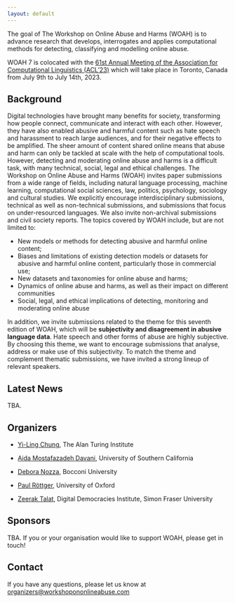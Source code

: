 ```yaml
---
layout: default
---
```


The goal of The Workshop on Online Abuse and Harms (WOAH) is to advance research that develops, interrogates and applies computational methods for detecting, classifying and modelling online abuse.

WOAH 7 is colocated with the [61st Annual Meeting of the Association for Computational Linguistics (ACL’23)](https://2023.aclweb.org/) which will take place in Toronto, Canada from July 9th to July 14th, 2023.

## Background

Digital technologies have brought many benefits for society, transforming how people connect, communicate and interact with each other. However, they have also enabled abusive and harmful content such as hate speech and harassment to reach large audiences, and for their negative effects to be amplified. The sheer amount of content shared online means that abuse and harm can only be tackled at scale with the help of computational tools. However, detecting and moderating online abuse and harms is a difficult task, with many technical, social, legal and ethical challenges.
The Workshop on Online Abuse and Harms (WOAH) invites paper submissions from a wide range of fields, including natural language processing, machine learning, computational social sciences, law, politics, psychology, sociology and cultural studies. We explicitly encourage interdisciplinary submissions, technical as well as non-technical submissions, and submissions that focus on under-resourced languages. We also invite non-archival submissions and civil society reports.
The topics covered by WOAH include, but are not limited to:
- New models or methods for detecting abusive and harmful online content;
- Biases and limitations of existing detection models or datasets for abusive and harmful online content, particularly those in commercial use;
- New datasets and taxonomies for online abuse and harms;
- Dynamics of online abuse and harms, as well as their impact on different communities
- Social, legal, and ethical implications of detecting, monitoring and moderating online abuse

In addition, we invite submissions related to the theme for this seventh edition of WOAH, which will be **subjectivity and disagreement in abusive language data**. Hate speech and other forms of abuse are highly subjective. By choosing this theme, we want to encourage submissions that analyse, address or make use of this subjectivity. To match the theme and complement thematic submissions, we have invited a strong lineup of relevant speakers.

## Latest News
TBA.

## Organizers

- <p><a href="https://yilingchung.github.io/">Yi-Ling Chung</a>, The Alan Turing Institute</p>
- <p><a href="https://aidamd.github.io/">Aida Mostafazadeh Davani</a>, University of Southern California</p>
- <p><a href="https://deboranozza.com/">Debora Nozza</a>, Bocconi University</p>
- <p><a href="https://www.oii.ox.ac.uk/people/profiles/paul-rottger/">Paul Röttger</a>, University of Oxford</p>
- <p><a href="https://zeeraktalat.github.io/">Zeerak Talat</a>, Digital Democracies Institute, Simon Fraser University</p>

## Sponsors
TBA. If you or your organisation would like to support WOAH, please get in touch!

## Contact
If you have any questions, please let us know at <a href="mailto:organizers@workshopononlineabuse.com">organizers@workshopononlineabuse.com</a>
